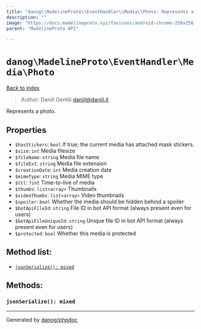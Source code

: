 ```yaml
---
title: "danog\\MadelineProto\\EventHandler\\Media\\Photo: Represents a photo."
description: ""
image: "https://docs.madelineproto.xyz/favicons/android-chrome-256x256.png"
parent: "MadelineProto API"

---
```

# `danog\MadelineProto\EventHandler\Media\Photo`
[Back to index](../../../../index.html)

> Author: Daniil Gentili <daniil@daniil.it>  
  

Represents a photo.  



## Properties
* `$hasStickers`: `bool` If true; the current media has attached mask stickers.
* `$size`: `int` Media filesize
* `$fileName`: `string` Media file name
* `$fileExt`: `string` Media file extension
* `$creationDate`: `int` Media creation date
* `$mimeType`: `string` Media MIME type
* `$ttl`: `?int` Time-to-live of media
* `$thumbs`: `list<array>` Thumbnails
* `$videoThumbs`: `list<array>` Video thumbnails
* `$spoiler`: `bool` Whether the media should be hidden behind a spoiler
* `$botApiFileId`: `string` File ID in bot API format (always present even for users)
* `$botApiFileUniqueId`: `string` Unique file ID in bot API format (always present even for users)
* `$protected`: `bool` Whether this media is protected

## Method list:
* [`jsonSerialize(): mixed`](#jsonserialize-mixed)

## Methods:
### `jsonSerialize(): mixed`





---
Generated by [danog/phpdoc](https://phpdoc.daniil.it)
